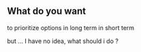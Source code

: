 What do you want
---------

to prioritize options
in long term
in short term

but ... I have no idea, what should i do ?
